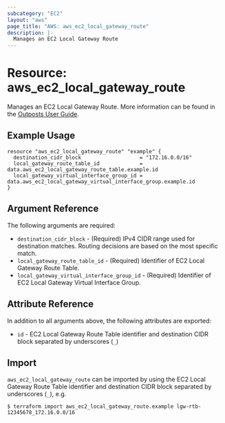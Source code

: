 ```yaml
---
subcategory: "EC2"
layout: "aws"
page_title: "AWS: aws_ec2_local_gateway_route"
description: |-
  Manages an EC2 Local Gateway Route
---
```


# Resource: aws_ec2_local_gateway_route

Manages an EC2 Local Gateway Route. More information can be found in the [Outposts User Guide](https://docs.aws.amazon.com/outposts/latest/userguide/outposts-networking-components.html#routing).

## Example Usage

```hcl
resource "aws_ec2_local_gateway_route" "example" {
  destination_cidr_block                   = "172.16.0.0/16"
  local_gateway_route_table_id             = data.aws_ec2_local_gateway_route_table.example.id
  local_gateway_virtual_interface_group_id = data.aws_ec2_local_gateway_virtual_interface_group.example.id
}
```

## Argument Reference

The following arguments are required:

* `destination_cidr_block` - (Required) IPv4 CIDR range used for destination matches. Routing decisions are based on the most specific match.
* `local_gateway_route_table_id` - (Required) Identifier of EC2 Local Gateway Route Table.
* `local_gateway_virtual_interface_group_id` - (Required) Identifier of EC2 Local Gateway Virtual Interface Group.

## Attribute Reference

In addition to all arguments above, the following attributes are exported:

* `id` - EC2 Local Gateway Route Table identifier and destination CIDR block separated by underscores (`_`)

## Import

`aws_ec2_local_gateway_route` can be imported by using the EC2 Local Gateway Route Table identifier and destination CIDR block separated by underscores (`_`), e.g.

```
$ terraform import aws_ec2_local_gateway_route.example lgw-rtb-12345678_172.16.0.0/16
```
